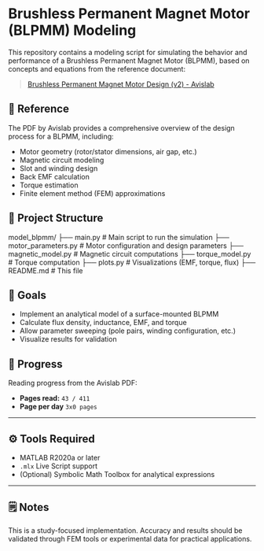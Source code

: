 # Brushless Permanent Magnet Motor (BLPMM) Modeling

This repository contains a modeling script for simulating the behavior and performance of a Brushless Permanent Magnet Motor (BLPMM), based on concepts and equations from the reference document:

> [Brushless Permanent Magnet Motor Design (v2) - Avislab](https://blog.avislab.com/uploads/2014/05/BrushlessPermanentMagnetMotorDesignVersion2.pdf)

## 📘 Reference

The PDF by Avislab provides a comprehensive overview of the design process for a BLPMM, including:

- Motor geometry (rotor/stator dimensions, air gap, etc.)
- Magnetic circuit modeling
- Slot and winding design
- Back EMF calculation
- Torque estimation
- Finite element method (FEM) approximations

## 📂 Project Structure
model_blpmm/
├── main.py # Main script to run the simulation
├── motor_parameters.py # Motor configuration and design parameters
├── magnetic_model.py # Magnetic circuit computations
├── torque_model.py # Torque computation
├── plots.py # Visualizations (EMF, torque, flux)
├── README.md # This file


## 🧠 Goals

- Implement an analytical model of a surface-mounted BLPMM
- Calculate flux density, inductance, EMF, and torque
- Allow parameter sweeping (pole pairs, winding configuration, etc.)
- Visualize results for validation



## 📖 Progress

Reading progress from the Avislab PDF:

- **Pages read:** `43 / 411`
- **Page per day** `3x0 pages`

---

## ⚙️ Tools Required

- MATLAB R2020a or later
- `.mlx` Live Script support
- (Optional) Symbolic Math Toolbox for analytical expressions

---

## 🗒️ Notes

This is a study-focused implementation. Accuracy and results should be validated through FEM tools or experimental data for practical applications.